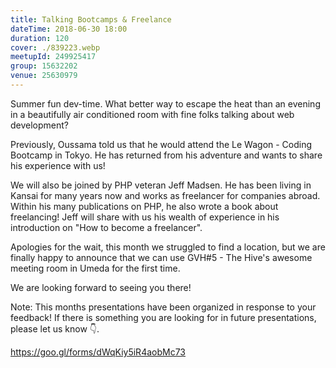 ```yaml
---
title: Talking Bootcamps & Freelance
dateTime: 2018-06-30 18:00
duration: 120
cover: ./839223.webp
meetupId: 249925417
group: 15632202
venue: 25630979
---
```


Summer fun dev-time. What better way to escape the heat than an evening in a beautifully air conditioned room with fine folks talking about web development?

Previously, Oussama told us that he would attend the Le Wagon - Coding Bootcamp in Tokyo. He has returned from his adventure and wants to share his experience with us!

We will also be joined by PHP veteran Jeff Madsen. He has been living in Kansai for many years now and works as freelancer for companies abroad. Within his many publications on PHP, he also wrote a book about freelancing! Jeff will share with us his wealth of experience in his introduction on "How to become a freelancer".

Apologies for the wait, this month we struggled to find a location, but we are finally happy to announce that we can use GVH#5 - The Hive's awesome meeting room in Umeda for the first time.

We are looking forward to seeing you there!

Note: This months presentations have been organized in response to your feedback! If there is something you are looking for in future presentations, please let us know 👇.

https://goo.gl/forms/dWqKiy5iR4aobMc73
